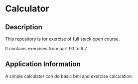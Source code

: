 # Calculator

## Description

This repository is for exercise of [full stack open course](https://fullstackopen.com/en/).

It contains exercises from part 9.1 to 9.7.

## Application Information

A simple calculator can do basic bmi and exercise calculation.
